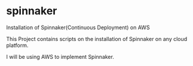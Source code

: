 # spinnaker
Installation of Spinnaker(Continuous Deployment) on AWS

This Project contains scripts on the installation of Spinnaker on any cloud platform.

I will be using AWS to implement Spinnaker.

